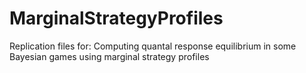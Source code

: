 # MarginalStrategyProfiles
Replication files for: Computing quantal response equilibrium in some Bayesian games using marginal strategy profiles
